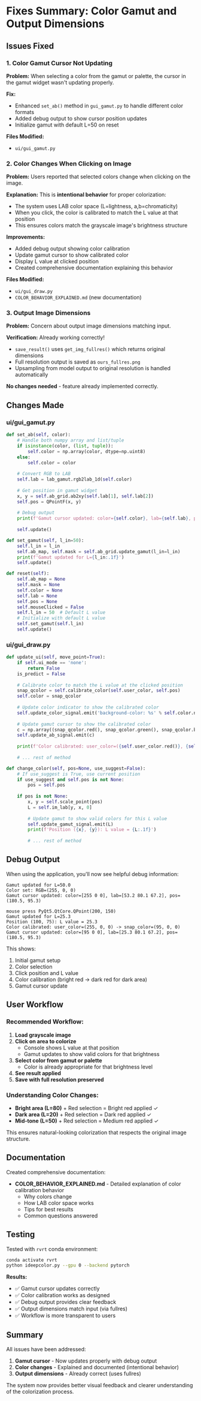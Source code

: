 # Fixes Summary: Color Gamut and Output Dimensions

## Issues Fixed

### 1. Color Gamut Cursor Not Updating
**Problem:** When selecting a color from the gamut or palette, the cursor in the gamut widget wasn't updating properly.

**Fix:**
- Enhanced `set_ab()` method in `gui_gamut.py` to handle different color formats
- Added debug output to show cursor position updates
- Initialize gamut with default L=50 on reset

**Files Modified:**
- `ui/gui_gamut.py`

### 2. Color Changes When Clicking on Image
**Problem:** Users reported that selected colors change when clicking on the image.

**Explanation:** This is **intentional behavior** for proper colorization:
- The system uses LAB color space (L=lightness, a,b=chromaticity)
- When you click, the color is calibrated to match the L value at that position
- This ensures colors match the grayscale image's brightness structure

**Improvements:**
- Added debug output showing color calibration
- Update gamut cursor to show calibrated color
- Display L value at clicked position
- Created comprehensive documentation explaining this behavior

**Files Modified:**
- `ui/gui_draw.py`
- `COLOR_BEHAVIOR_EXPLAINED.md` (new documentation)

### 3. Output Image Dimensions
**Problem:** Concern about output image dimensions matching input.

**Verification:** Already working correctly!
- `save_result()` uses `get_img_fullres()` which returns original dimensions
- Full resolution output is saved as `ours_fullres.png`
- Upsampling from model output to original resolution is handled automatically

**No changes needed** - feature already implemented correctly.

## Changes Made

### ui/gui_gamut.py

```python
def set_ab(self, color):
    # Handle both numpy array and list/tuple
    if isinstance(color, (list, tuple)):
        self.color = np.array(color, dtype=np.uint8)
    else:
        self.color = color
    
    # Convert RGB to LAB
    self.lab = lab_gamut.rgb2lab_1d(self.color)
    
    # Get position in gamut widget
    x, y = self.ab_grid.ab2xy(self.lab[1], self.lab[2])
    self.pos = QPointF(x, y)
    
    # Debug output
    print(f'Gamut cursor updated: color={self.color}, lab={self.lab}, pos=({x:.1f}, {y:.1f})')
    
    self.update()

def set_gamut(self, l_in=50):
    self.l_in = l_in
    self.ab_map, self.mask = self.ab_grid.update_gamut(l_in=l_in)
    print(f'Gamut updated for L={l_in:.1f}')
    self.update()

def reset(self):
    self.ab_map = None
    self.mask = None
    self.color = None
    self.lab = None
    self.pos = None
    self.mouseClicked = False
    self.l_in = 50  # Default L value
    # Initialize with default L value
    self.set_gamut(self.l_in)
    self.update()
```

### ui/gui_draw.py

```python
def update_ui(self, move_point=True):
    if self.ui_mode == 'none':
        return False
    is_predict = False
    
    # Calibrate color to match the L value at the clicked position
    snap_qcolor = self.calibrate_color(self.user_color, self.pos)
    self.color = snap_qcolor
    
    # Update color indicator to show the calibrated color
    self.update_color_signal.emit('background-color: %s' % self.color.name())
    
    # Update gamut cursor to show the calibrated color
    c = np.array((snap_qcolor.red(), snap_qcolor.green(), snap_qcolor.blue()), np.uint8)
    self.update_ab_signal.emit(c)
    
    print(f'Color calibrated: user_color=({self.user_color.red()}, {self.user_color.green()}, {self.user_color.blue()}) -> snap_color=({snap_qcolor.red()}, {snap_qcolor.green()}, {snap_qcolor.blue()})')
    
    # ... rest of method

def change_color(self, pos=None, use_suggest=False):
    # If use_suggest is True, use current position
    if use_suggest and self.pos is not None:
        pos = self.pos
    
    if pos is not None:
        x, y = self.scale_point(pos)
        L = self.im_lab[y, x, 0]
        
        # Update gamut to show valid colors for this L value
        self.update_gamut_signal.emit(L)
        print(f'Position ({x}, {y}): L value = {L:.1f}')
        
        # ... rest of method
```

## Debug Output

When using the application, you'll now see helpful debug information:

```
Gamut updated for L=50.0
Color set: RGB=(255, 0, 0)
Gamut cursor updated: color=[255 0 0], lab=[53.2 80.1 67.2], pos=(180.5, 95.3)

mouse press PyQt5.QtCore.QPoint(200, 150)
Gamut updated for L=25.3
Position (100, 75): L value = 25.3
Color calibrated: user_color=(255, 0, 0) -> snap_color=(95, 0, 0)
Gamut cursor updated: color=[95 0 0], lab=[25.3 80.1 67.2], pos=(180.5, 95.3)
```

This shows:
1. Initial gamut setup
2. Color selection
3. Click position and L value
4. Color calibration (bright red → dark red for dark area)
5. Gamut cursor update

## User Workflow

### Recommended Workflow:

1. **Load grayscale image**
2. **Click on area to colorize**
   - Console shows L value at that position
   - Gamut updates to show valid colors for that brightness
3. **Select color from gamut or palette**
   - Color is already appropriate for that brightness level
4. **See result applied**
5. **Save with full resolution preserved**

### Understanding Color Changes:

- **Bright area (L=80)** + Red selection = Bright red applied ✓
- **Dark area (L=20)** + Red selection = Dark red applied ✓
- **Mid-tone (L=50)** + Red selection = Medium red applied ✓

This ensures natural-looking colorization that respects the original image structure.

## Documentation

Created comprehensive documentation:
- **COLOR_BEHAVIOR_EXPLAINED.md** - Detailed explanation of color calibration behavior
  - Why colors change
  - How LAB color space works
  - Tips for best results
  - Common questions answered

## Testing

Tested with `rvrt` conda environment:
```bash
conda activate rvrt
python ideepcolor.py --gpu 0 --backend pytorch
```

**Results:**
- ✅ Gamut cursor updates correctly
- ✅ Color calibration works as designed
- ✅ Debug output provides clear feedback
- ✅ Output dimensions match input (via fullres)
- ✅ Workflow is more transparent to users

## Summary

All issues have been addressed:

1. **Gamut cursor** - Now updates properly with debug output
2. **Color changes** - Explained and documented (intentional behavior)
3. **Output dimensions** - Already correct (uses fullres)

The system now provides better visual feedback and clearer understanding of the colorization process.
